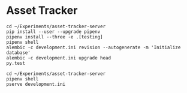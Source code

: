 # Asset Tracker

    cd ~/Experiments/asset-tracker-server
    pip install --user --upgrade pipenv
    pipenv install --three -e .[testing]
    pipenv shell
    alembic -c development.ini revision --autogenerate -m 'Initialize database'
    alembic -c development.ini upgrade head
    py.test

    cd ~/Experiments/asset-tracker-server
    pipenv shell
    pserve development.ini
